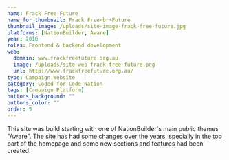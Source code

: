 ```yaml
---
name: Frack Free Future
name_for_thumbnail: Frack Free<br>Future
thumbnail_image: /uploads/site-image-frack-free-future.jpg
platforms: [NationBuilder, Aware]
year: 2016
roles: Frontend & backend development
web:
  domain: www.frackfreefuture.org.au
  image: /uploads/site-web-frack-free-future.png
  url: http://www.frackfreefuture.org.au/
type: Campaign Website
category: Coded for Code Nation
tags: [Campaign Platform]
buttons_background: ""
buttons_color: ""
order: 5
---
```


This site was build starting with one of NationBuilder's main public themes "Aware". The site has had some changes over the years, specially in the top part of the homepage and some new sections and features had been created.